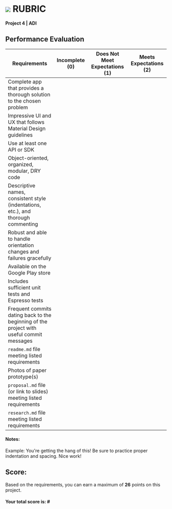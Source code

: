 # ![](https://ga-dash.s3.amazonaws.com/production/assets/logo-9f88ae6c9c3871690e33280fcf557f33.png) RUBRIC
**Project 4 | ADI** 	 						


## Performance Evaluation

| Requirements | Incomplete (0) | Does Not Meet Expectations (1) | Meets Expectations (2) |
|---|---|---|---|
| Complete app that provides a thorough solution to the chosen problem | | | |
| Impressive UI and UX that follows Material Design guidelines | | | |
| Use at least one API or SDK | | | |
| Object-oriented, organized, modular, DRY code | | | |
| Descriptive names, consistent style (indentations, etc.), and thorough commenting | | | |
| Robust and able to handle orientation changes and failures gracefully | | | |
| Available on the Google Play store | | | |
| Includes sufficient unit tests and Espresso tests | | | |
| Frequent commits dating back to the beginning of the project with useful commit messages | | | |
| `readme.md` file meeting listed requirements | | | |
| Photos of paper prototype(s) | | | |
| `proposal.md` file (or link to slides) meeting listed requirements | | | |
| `research.md` file meeting listed requirements | | | |

#### Notes:

Example: You're getting the hang of this!  Be sure to practice proper indentation and spacing.  Nice work!

## Score:
Based on the requirements, you can earn a maximum of  **26**  points on this project.

#### Your total score is: **#**
